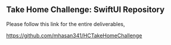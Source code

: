 ## Take Home Challenge: SwiftUI Repository

Please follow this link for the entire deliverables,

https://github.com/mhasan341/HCTakeHomeChallenge
